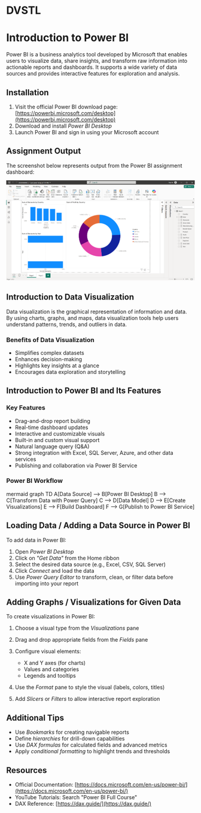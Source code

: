 # DVSTL

# Introduction to Power BI

Power BI is a business analytics tool developed by Microsoft that enables users to visualize data, share insights, and transform raw information into actionable reports and dashboards. It supports a wide variety of data sources and provides interactive features for exploration and analysis.

## Installation

1. Visit the official Power BI download page: [https://powerbi.microsoft.com/desktop](https://powerbi.microsoft.com/desktop)
2. Download and install *Power BI Desktop*
3. Launch Power BI and sign in using your Microsoft account



## Assignment Output

The screenshot below represents output from the Power BI assignment dashboard:

<div align="center">
   <img src="./.git-config/images/01.png" alt="Assignment Screenshot" width="600"/>
</div>

## Introduction to Data Visualization

Data visualization is the graphical representation of information and data. By using charts, graphs, and maps, data visualization tools help users understand patterns, trends, and outliers in data.

### Benefits of Data Visualization

* Simplifies complex datasets
* Enhances decision-making
* Highlights key insights at a glance
* Encourages data exploration and storytelling

## Introduction to Power BI and Its Features

### Key Features

* Drag-and-drop report building
* Real-time dashboard updates
* Interactive and customizable visuals
* Built-in and custom visual support
* Natural language query (Q\&A)
* Strong integration with Excel, SQL Server, Azure, and other data services
* Publishing and collaboration via Power BI Service

### Power BI Workflow

mermaid
graph TD
    A[Data Source] --> B[Power BI Desktop]
    B --> C[Transform Data with Power Query]
    C --> D[Data Model]
    D --> E[Create Visualizations]
    E --> F[Build Dashboard]
    F --> G[Publish to Power BI Service]




## Loading Data / Adding a Data Source in Power BI

To add data in Power BI:

1. Open *Power BI Desktop*
2. Click on *"Get Data"* from the Home ribbon
3. Select the desired data source (e.g., Excel, CSV, SQL Server)
4. Click *Connect* and load the data
5. Use *Power Query Editor* to transform, clean, or filter data before importing into your report

## Adding Graphs / Visualizations for Given Data

To create visualizations in Power BI:

1. Choose a visual type from the *Visualizations* pane
2. Drag and drop appropriate fields from the *Fields* pane
3. Configure visual elements:

   * X and Y axes (for charts)
   * Values and categories
   * Legends and tooltips
4. Use the *Format* pane to style the visual (labels, colors, titles)
5. Add *Slicers* or *Filters* to allow interactive report exploration

## Additional Tips

* Use *Bookmarks* for creating navigable reports
* Define *hierarchies* for drill-down capabilities
* Use *DAX formulas* for calculated fields and advanced metrics
* Apply *conditional formatting* to highlight trends and thresholds

## Resources

* Official Documentation: [https://docs.microsoft.com/en-us/power-bi/](https://docs.microsoft.com/en-us/power-bi/)
* YouTube Tutorials: Search "Power BI Full Course"
* DAX Reference: [https://dax.guide/](https://dax.guide/)
